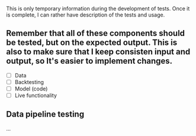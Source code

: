 This is only temporary information during the development of tests. Once it is complete, I can rather have description of the tests and usage.<br>

## Remember that all of these components should be tested, but on the expected output. This is also to make sure that I keep consisten input and output, so It's easier to implement changes.
- [ ] Data
- [ ] Backtesting
- [ ] Model (code)
- [ ] Live functionality

## Data pipeline testing 
...